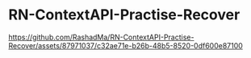 # RN-ContextAPI-Practise-Recover

https://github.com/RashadMa/RN-ContextAPI-Practise-Recover/assets/87971037/c32ae71e-b26b-48b5-8520-0df600e87100

